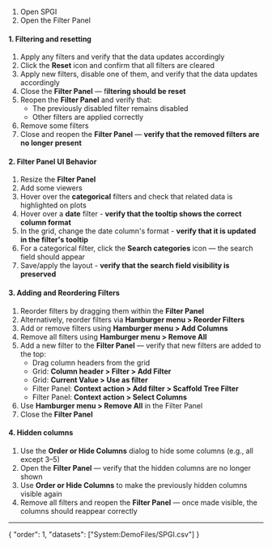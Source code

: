 1. Open SPGI
1. Open the Filter Panel

#### 1. Filtering and resetting

1. Apply any filters and verify that the data updates accordingly
2. Click the **Reset** icon and confirm that all filters are cleared
3. Apply new filters, disable one of them, and verify that the data updates accordingly
4. Close the **Filter Panel** — f**iltering should be reset**
5. Reopen the **Filter Panel** and verify that:
   - The previously disabled filter remains disabled
   - Other filters are applied correctly
6. Remove some filters
7. Close and reopen the **Filter Panel** — **verify that the removed filters are no longer present**

#### 2. Filter Panel UI Behavior

1. Resize the **Filter Panel**
2. Add some viewers
1. Hover over the **categorical** filters and check that related data is highlighted on plots
3. Hover over a **date** filter - **verify that the tooltip shows the correct column format**
4. In the grid, change the date column's format - **verify that it is updated in the filter's tooltip**
4. For a categorical filter, click the **Search categories** icon — the search field should appear
5. Save/apply the layout - **verify that the search field visibility is preserved**

#### 3. Adding and Reordering Filters

1. Reorder filters by dragging them within the **Filter Panel**
2. Alternatively, reorder filters via **Hamburger menu > Reorder Filters**
3. Add or remove filters using **Hamburger menu > Add Columns**
4. Remove all filters using **Hamburger menu > Remove All**
5. Add a new filter to the **Filter Panel** — verify that new filters are added to the top:
    - Drag column headers from the grid
    - Grid: **Column header > Filter > Add Filter**
    - Grid: **Current Value > Use as filter**
    - Filter Panel: **Context action > Add filter > Scaffold Tree Filter**
    - Filter Panel: **Context action > Select Columns**
6. Use **Hamburger menu > Remove All** in the Filter Panel
7. Close the **Filter Panel**

#### 4. Hidden columns

1. Use the **Order or Hide Columns** dialog to hide some columns (e.g., all except 3–5)
2. Open the **Filter Panel** — verify that the hidden columns are no longer shown
3. Use **Order or Hide Columns** to make the previously hidden columns visible again
4. Remove all filters and reopen the **Filter Panel** — once made visible, the columns should reappear correctly

---
{
"order": 1,
"datasets": ["System:DemoFiles/SPGI.csv"]
}

